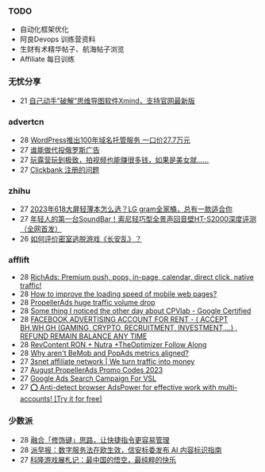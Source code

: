### TODO
-  自动化框架优化
-  阿良Devops 训练营资料
-  生财有术精华帖子、航海帖子浏览
-  Affiliate 每日训练

### 无忧分享
<!-- ruyo:START -->
-  21 [自己动手”破解”思维导图软件Xmind，支持官网最新版](https://51.ruyo.net/18460.html)<!-- ruyo:END -->

### advertcn
<!-- advertcn:START -->
-  28 [WordPress推出100年域名托管服务 一口价27.7万元](https://www.advertcn.com/forum.php?mod=viewthread&tid=111839)
-  27 [谁能做代投俄罗斯广告](https://www.advertcn.com/forum.php?mod=viewthread&tid=111835)
-  27 [玩露营玩到极致，拍视频也能赚很多钱，如果是美女就......](https://www.advertcn.com/forum.php?mod=viewthread&tid=111834)
-  27 [Clickbank 注册的问题](https://www.advertcn.com/forum.php?mod=viewthread&tid=111832)<!-- advertcn:END -->

### zhihu
<!-- zhihu:START -->
-  27 [2023年618大屏轻薄本怎么选？LG gram全家桶，总有一款适合你](http://zhuanlan.zhihu.com/p/632641888?utm_campaign=rss&utm_medium=rss&utm_source=rss&utm_content=title)
-  27 [年轻人的第一台SoundBar！索尼轻巧型全景声回音壁HT-S2000深度评测（全网首发）](http://zhuanlan.zhihu.com/p/630990296?utm_campaign=rss&utm_medium=rss&utm_source=rss&utm_content=title)
-  26 [如何评价密室逃脱游戏《长安乱》？](http://www.zhihu.com/question/563950552/answer/3045961312?utm_campaign=rss&utm_medium=rss&utm_source=rss&utm_content=title)<!-- zhihu:END -->

### afflift
<!-- afflift:START -->
-  28 [RichAds: Premium push, pops, in-page, calendar, direct click, native traffic!](https://afflift.com/f/threads/richads-premium-push-pops-in-page-calendar-direct-click-native-traffic.991/)
-  28 [How to improve the loading speed of mobile web pages?](https://afflift.com/f/threads/how-to-improve-the-loading-speed-of-mobile-web-pages.11515/)
-  28 [PropellerAds huge traffic volume drop](https://afflift.com/f/threads/propellerads-huge-traffic-volume-drop.11516/)
-  28 [Some thing I noticed the other day about CPVlab - Google Certified](https://afflift.com/f/threads/some-thing-i-noticed-the-other-day-about-cpvlab-google-certified.11495/)
-  28 [FACEBOOK ADVERTISING ACCOUNT FOR RENT - &lpar; ACCEPT BH,WH,GH &lpar;GAMING, CRYPTO, RECRUITMENT, INVESTMENT,...&rpar; , REFUND REMAIN BALANCE ANY TIME](https://afflift.com/f/threads/facebook-advertising-account-for-rent-accept-bh-wh-gh-gaming-crypto-recruitment-investment-refund-remain-balance-any-time.11161/)
-  28 [RevContent RON + Nutra +TheOptimizer Follow Along](https://afflift.com/f/threads/revcontent-ron-nutra-theoptimizer-follow-along.7210/)
-  28 [Why aren&#39;t BeMob and PopAds metrics aligned?](https://afflift.com/f/threads/why-arent-bemob-and-popads-metrics-aligned.11435/)
-  27 [3snet affiliate network | We turn traffic into money](https://afflift.com/f/threads/3snet-affiliate-network-we-turn-traffic-into-money.1333/)
-  27 [August PropellerAds Promo Codes 2023](https://afflift.com/f/threads/august-propellerads-promo-codes-2023.11410/)
-  27 [Google Ads Search Campaign For VSL](https://afflift.com/f/threads/google-ads-search-campaign-for-vsl.11517/)
-  27 [⭕ Anti-detect browser AdsPower for effective work with multi-accounts! [Try it for free]](https://afflift.com/f/threads/%E2%AD%95-anti-detect-browser-adspower-for-effective-work-with-multi-accounts-try-it-for-free.8805/)<!-- afflift:END -->

### 少数派
<!-- sspai:START -->
-  28 [融合「修饰键」思路，让快捷指令更容易管理](https://sspai.com/post/82166)
-  28 [派早报：数字服务法在欧生效，信安标委发布 AI 内容标识指南](https://sspai.com/post/82469)
-  27 [科隆游戏展札记：最中国的悟空，最纯粹的快乐](https://sspai.com/post/82466)<!-- sspai:END -->

